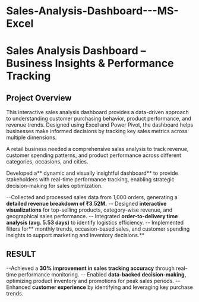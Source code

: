 # Sales-Analysis-Dashboard---MS-Excel

# Sales Analysis Dashboard – Business Insights & Performance Tracking
## Project Overview

This interactive sales analysis dashboard provides a data-driven approach to understanding customer purchasing behavior, product performance, and revenue trends. Designed using Excel and Power Pivot, the dashboard helps businesses make informed decisions by tracking key sales metrics across multiple dimensions.


A retail business needed a comprehensive sales analysis to track revenue, customer spending patterns, and product performance across different categories, occasions, and cities.

Developed a** dynamic and visually insightful dashboard** to provide stakeholders with real-time performance tracking, enabling strategic decision-making for sales optimization.

--Collected and processed sales data from 1,000 orders, generating a **detailed revenue breakdown of ₹3.52M.**
-- Designed **interactive visualizations** for top-selling products, category-wise revenue, and geographical sales performance.
-- Integrated **order-to-delivery time analysis (avg. 5.53 days)** to identify logistics efficiency.
-- Implemented filters for** monthly trends, occasion-based sales, and customer spending insights to support marketing and inventory decisions.**

## RESULT
--Achieved a **30% improvement in sales tracking accuracy** through real-time performance monitoring.
-- Enabled **data-backed decision-making,** optimizing product inventory and promotions for peak sales periods.
-- Enhanced **customer experience** by identifying and leveraging key purchase trends.

